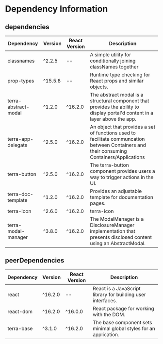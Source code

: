 # Dependency Information

## dependencies
| Dependency | Version | React Version | Description |
|-|-|-|-|
| classnames | ^2.2.5 | -- | A simple utility for conditionally joining classNames together |
| prop-types | ^15.5.8 | -- | Runtime type checking for React props and similar objects. |
| terra-abstract-modal | ^1.2.0 | ^16.2.0 | The abstract modal is a structural component that provides the ability to display portal'd content in a layer above the app. |
| terra-app-delegate | ^2.5.0 | ^16.2.0 | An object that provides a set of functions used to facilitate communcation between Containers and their consuming Containers/Applications |
| terra-button | ^2.5.0 | ^16.2.0 | The terra-button component provides users a way to trigger actions in the UI. |
| terra-doc-template | ^1.2.0 | ^16.2.0 | Provides an adjustable template for documentation pages. |
| terra-icon | ^2.6.0 | ^16.2.0 | terra-icon |
| terra-modal-manager | ^3.8.0 | ^16.2.0 | The ModalManager is a DisclosureManager implementation that presents disclosed content using an AbstractModal. |

## peerDependencies
| Dependency | Version | React Version | Description |
|-|-|-|-|
| react | ^16.2.0 | -- | React is a JavaScript library for building user interfaces. |
| react-dom | ^16.2.0 | ^16.0.0 | React package for working with the DOM. |
| terra-base | ^3.1.0 | ^16.2.0 | The base component sets minimal global styles for an application. |
